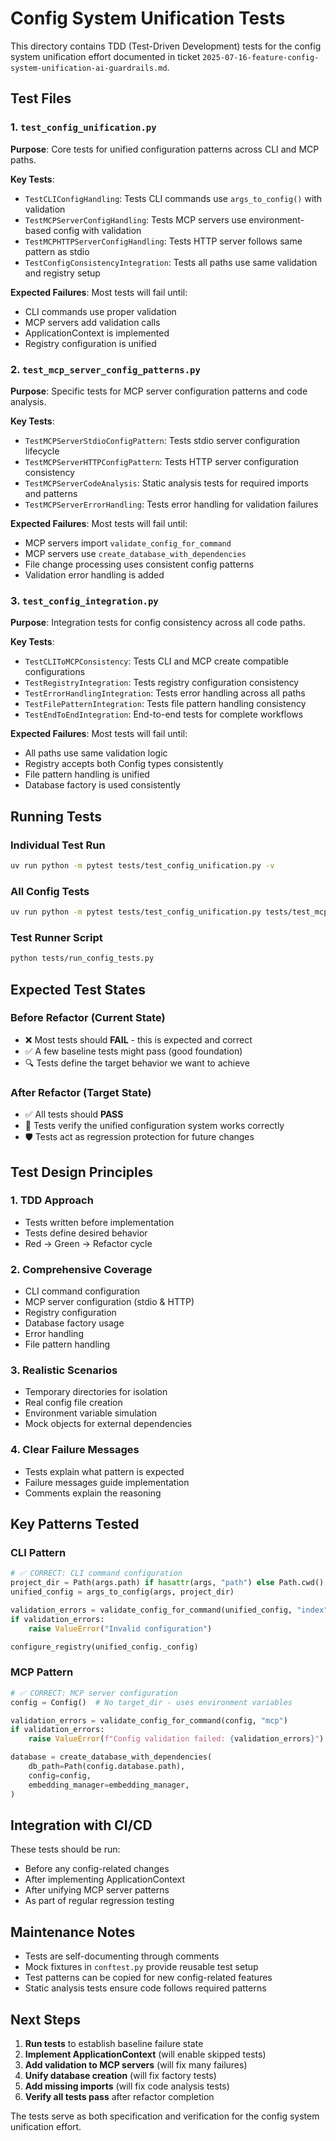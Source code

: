 # Config System Unification Tests

This directory contains TDD (Test-Driven Development) tests for the config system unification effort documented in ticket `2025-07-16-feature-config-system-unification-ai-guardrails.md`.

## Test Files

### 1. `test_config_unification.py`
**Purpose**: Core tests for unified configuration patterns across CLI and MCP paths.

**Key Tests**:
- `TestCLIConfigHandling`: Tests CLI commands use `args_to_config()` with validation
- `TestMCPServerConfigHandling`: Tests MCP servers use environment-based config with validation  
- `TestMCPHTTPServerConfigHandling`: Tests HTTP server follows same pattern as stdio
- `TestConfigConsistencyIntegration`: Tests all paths use same validation and registry setup

**Expected Failures**: Most tests will fail until:
- CLI commands use proper validation
- MCP servers add validation calls
- ApplicationContext is implemented
- Registry configuration is unified

### 2. `test_mcp_server_config_patterns.py`
**Purpose**: Specific tests for MCP server configuration patterns and code analysis.

**Key Tests**:
- `TestMCPServerStdioConfigPattern`: Tests stdio server configuration lifecycle
- `TestMCPServerHTTPConfigPattern`: Tests HTTP server configuration consistency
- `TestMCPServerCodeAnalysis`: Static analysis tests for required imports and patterns
- `TestMCPServerErrorHandling`: Tests error handling for validation failures

**Expected Failures**: Most tests will fail until:
- MCP servers import `validate_config_for_command`
- MCP servers use `create_database_with_dependencies`
- File change processing uses consistent config patterns
- Validation error handling is added

### 3. `test_config_integration.py`
**Purpose**: Integration tests for config consistency across all code paths.

**Key Tests**:
- `TestCLIToMCPConsistency`: Tests CLI and MCP create compatible configurations
- `TestRegistryIntegration`: Tests registry configuration consistency
- `TestErrorHandlingIntegration`: Tests error handling across all paths
- `TestFilePatternIntegration`: Tests file pattern handling consistency
- `TestEndToEndIntegration`: End-to-end tests for complete workflows

**Expected Failures**: Most tests will fail until:
- All paths use same validation logic
- Registry accepts both Config types consistently
- File pattern handling is unified
- Database factory is used consistently

## Running Tests

### Individual Test Run
```bash
uv run python -m pytest tests/test_config_unification.py -v
```

### All Config Tests
```bash
uv run python -m pytest tests/test_config_unification.py tests/test_mcp_server_config_patterns.py tests/test_config_integration.py -v
```

### Test Runner Script
```bash
python tests/run_config_tests.py
```

## Expected Test States

### Before Refactor (Current State)
- ❌ Most tests should **FAIL** - this is expected and correct
- ✅ A few baseline tests might pass (good foundation)
- 🔍 Tests define the target behavior we want to achieve

### After Refactor (Target State)
- ✅ All tests should **PASS** 
- 🎯 Tests verify the unified configuration system works correctly
- 🛡️ Tests act as regression protection for future changes

## Test Design Principles

### 1. **TDD Approach**
- Tests written before implementation
- Tests define desired behavior
- Red → Green → Refactor cycle

### 2. **Comprehensive Coverage**
- CLI command configuration
- MCP server configuration (stdio & HTTP)
- Registry configuration
- Database factory usage
- Error handling
- File pattern handling

### 3. **Realistic Scenarios**
- Temporary directories for isolation
- Real config file creation
- Environment variable simulation
- Mock objects for external dependencies

### 4. **Clear Failure Messages**
- Tests explain what pattern is expected
- Failure messages guide implementation
- Comments explain the reasoning

## Key Patterns Tested

### CLI Pattern
```python
# ✅ CORRECT: CLI command configuration
project_dir = Path(args.path) if hasattr(args, "path") else Path.cwd()
unified_config = args_to_config(args, project_dir)

validation_errors = validate_config_for_command(unified_config, "index")
if validation_errors:
    raise ValueError("Invalid configuration")

configure_registry(unified_config._config)
```

### MCP Pattern
```python
# ✅ CORRECT: MCP server configuration  
config = Config()  # No target_dir - uses environment variables

validation_errors = validate_config_for_command(config, "mcp")
if validation_errors:
    raise ValueError(f"Config validation failed: {validation_errors}")

database = create_database_with_dependencies(
    db_path=Path(config.database.path),
    config=config,
    embedding_manager=embedding_manager,
)
```

## Integration with CI/CD

These tests should be run:
- Before any config-related changes
- After implementing ApplicationContext
- After unifying MCP server patterns
- As part of regular regression testing

## Maintenance Notes

- Tests are self-documenting through comments
- Mock fixtures in `conftest.py` provide reusable test setup
- Test patterns can be copied for new config-related features
- Static analysis tests ensure code follows required patterns

## Next Steps

1. **Run tests** to establish baseline failure state
2. **Implement ApplicationContext** (will enable skipped tests)
3. **Add validation to MCP servers** (will fix many failures)
4. **Unify database creation** (will fix factory tests)
5. **Add missing imports** (will fix code analysis tests)
6. **Verify all tests pass** after refactor completion

The tests serve as both specification and verification for the config system unification effort.